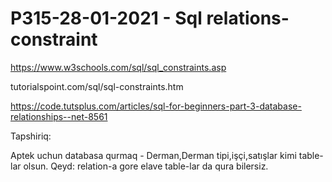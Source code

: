 # P315-28-01-2021 - Sql relations-constraint

https://www.w3schools.com/sql/sql_constraints.asp

tutorialspoint.com/sql/sql-constraints.htm

https://code.tutsplus.com/articles/sql-for-beginners-part-3-database-relationships--net-8561

Tapshiriq:

Aptek uchun databasa qurmaq - Derman,Derman tipi,işçi,satışlar kimi table-lar olsun.
Qeyd: relation-a gore elave table-lar da qura bilersiz.

